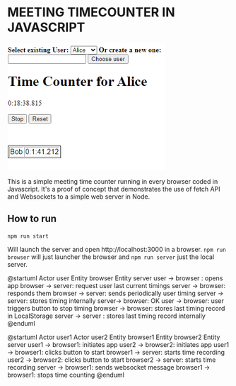 # MEETING TIMECOUNTER IN JAVASCRIPT

![Alt text](image.png)

This is a simple meeting time counter running in every browser coded in Javascript. It's a proof of concept that demonstrates the use of fetch API and Websockets to a simple web server in Node.

## How to run
```
npm run start
```
Will launch the server and open http://localhost:3000 in a browser. 
`npm run browser` will just launcher the browser and `npm run server` just the local server.



@startuml
Actor user
Entity browser
Entity server
user -> browser : opens app
browser -> server: request user last current timings
server -> browser: responds them
browser -> server: sends periodically user timing
server -> server: stores timing internally
server-> browser: OK
user -> browser: user triggers button to stop timing
browser -> browser: stores last timing record in LocalStorage
server -> server : stores last timing record internally
@enduml

@startuml
Actor user1
Actor user2
Entity browser1
Entity browser2
Entity server
user1 -> browser1: initiates app
user2 -> browser2: initiates app
user1 -> browser1: clicks button to start
browser1 -> server: starts time recording
user2 -> browser2: clicks button to start
browser2 -> server: starts time recording
server -> browser1: sends websocket message
browser1 -> browser1: stops time counting
@enduml
